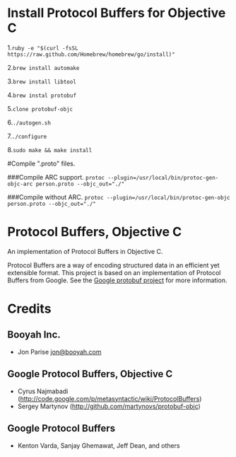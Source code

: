 # Install Protocol Buffers for Objective C

   1.`ruby -e "$(curl -fsSL https://raw.github.com/Homebrew/homebrew/go/install)"`
   
   2.`brew install automake`
   
   3.`brew install libtool`
   
   4.`brew instal protobuf`

   5.`clone protobuf-objc`
   
   6.`./autogen.sh`

   7.`./configure`
  
   8.`sudo make && make install`

#Compile ".proto" files. 

 
###Compile ARC support.
   `protoc --plugin=/usr/local/bin/protoc-gen-objc-arc person.proto --objc_out="./"`

###Compile without ARC.
   `protoc --plugin=/usr/local/bin/protoc-gen-objc person.proto --objc_out="./"`




# Protocol Buffers, Objective C

An implementation of Protocol Buffers in Objective C.

Protocol Buffers are a way of encoding structured data in an efficient yet extensible format.
This project is based on an implementation of Protocol Buffers from Google.  See the
[Google protobuf project][g-protobuf] for more information.

[g-protobuf]: http://code.google.com/p/protobuf/


# Credits

Booyah Inc.
-------------------------------------------------------------------------------
- Jon Parise <jon@booyah.com>


Google Protocol Buffers, Objective C
-------------------------------------------------------------------------------
- Cyrus Najmabadi  (http://code.google.com/p/metasyntactic/wiki/ProtocolBuffers)
- Sergey Martynov  (http://github.com/martynovs/protobuf-objc)


Google Protocol Buffers
-------------------------------------------------------------------------------
- Kenton Varda, Sanjay Ghemawat, Jeff Dean, and others
